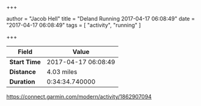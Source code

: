 +++

author = "Jacob Hell"
title = "Deland Running 2017-04-17 06:08:49"
date = "2017-04-17 06:08:49"
tags = [
    "activity", "running"
]

+++

<!--more-->

|Field  |Value  |
|--- | --- |
|**Start Time**|2017-04-17 06:08:49|
|**Distance**|4.03 miles|
|**Duration**|0:34:34.740000|

https://connect.garmin.com/modern/activity/1862907094